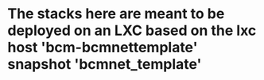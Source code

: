 # The stacks here are meant to be deployed on an LXC based on the lxc host 'bcm-bcmnettemplate' snapshot 'bcmnet_template'